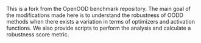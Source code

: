 This is a fork from the OpenOOD benchmark repository. The main goal of the modifications made here is to understand the robustness of OODD methods when there exists a variation in terms of optimizers and activation functions. We also provide scripts to perform the analysis and calculate a robustness score metric.

